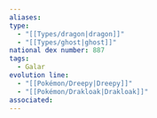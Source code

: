 ```yaml
---
aliases: 
type:
  - "[[Types/dragon|dragon]]"
  - "[[Types/ghost|ghost]]"
national dex number: 887
tags:
  - Galar
evolution line:
  - "[[Pokémon/Dreepy|Dreepy]]"
  - "[[Pokémon/Drakloak|Drakloak]]"
associated: 
---
```

